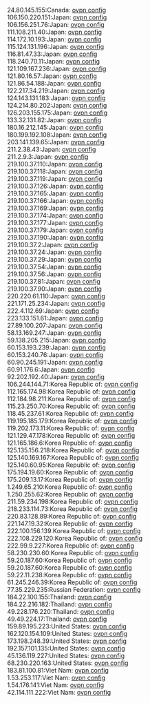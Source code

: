 24.80.145.155:Canada: [ovpn config](vpn/24_80_145_155.ovpn)  
106.150.220.151:Japan: [ovpn config](vpn/106_150_220_151.ovpn)  
106.156.251.76:Japan: [ovpn config](vpn/106_156_251_76.ovpn)  
111.108.211.40:Japan: [ovpn config](vpn/111_108_211_40.ovpn)  
114.172.10.193:Japan: [ovpn config](vpn/114_172_10_193.ovpn)  
115.124.131.196:Japan: [ovpn config](vpn/115_124_131_196.ovpn)  
116.81.47.33:Japan: [ovpn config](vpn/116_81_47_33.ovpn)  
118.240.70.11:Japan: [ovpn config](vpn/118_240_70_11.ovpn)  
121.109.167.236:Japan: [ovpn config](vpn/121_109_167_236.ovpn)  
121.80.16.57:Japan: [ovpn config](vpn/121_80_16_57.ovpn)  
121.86.54.188:Japan: [ovpn config](vpn/121_86_54_188.ovpn)  
122.217.34.219:Japan: [ovpn config](vpn/122_217_34_219.ovpn)  
124.143.131.183:Japan: [ovpn config](vpn/124_143_131_183.ovpn)  
124.214.80.202:Japan: [ovpn config](vpn/124_214_80_202.ovpn)  
126.203.155.175:Japan: [ovpn config](vpn/126_203_155_175.ovpn)  
133.32.131.82:Japan: [ovpn config](vpn/133_32_131_82.ovpn)  
180.16.212.145:Japan: [ovpn config](vpn/180_16_212_145.ovpn)  
180.199.192.108:Japan: [ovpn config](vpn/180_199_192_108.ovpn)  
203.141.139.65:Japan: [ovpn config](vpn/203_141_139_65.ovpn)  
211.2.38.43:Japan: [ovpn config](vpn/211_2_38_43.ovpn)  
211.2.9.3:Japan: [ovpn config](vpn/211_2_9_3.ovpn)  
219.100.37.110:Japan: [ovpn config](vpn/219_100_37_110.ovpn)  
219.100.37.118:Japan: [ovpn config](vpn/219_100_37_118.ovpn)  
219.100.37.119:Japan: [ovpn config](vpn/219_100_37_119.ovpn)  
219.100.37.126:Japan: [ovpn config](vpn/219_100_37_126.ovpn)  
219.100.37.165:Japan: [ovpn config](vpn/219_100_37_165.ovpn)  
219.100.37.166:Japan: [ovpn config](vpn/219_100_37_166.ovpn)  
219.100.37.169:Japan: [ovpn config](vpn/219_100_37_169.ovpn)  
219.100.37.174:Japan: [ovpn config](vpn/219_100_37_174.ovpn)  
219.100.37.177:Japan: [ovpn config](vpn/219_100_37_177.ovpn)  
219.100.37.179:Japan: [ovpn config](vpn/219_100_37_179.ovpn)  
219.100.37.190:Japan: [ovpn config](vpn/219_100_37_190.ovpn)  
219.100.37.2:Japan: [ovpn config](vpn/219_100_37_2.ovpn)  
219.100.37.24:Japan: [ovpn config](vpn/219_100_37_24.ovpn)  
219.100.37.29:Japan: [ovpn config](vpn/219_100_37_29.ovpn)  
219.100.37.54:Japan: [ovpn config](vpn/219_100_37_54.ovpn)  
219.100.37.56:Japan: [ovpn config](vpn/219_100_37_56.ovpn)  
219.100.37.81:Japan: [ovpn config](vpn/219_100_37_81.ovpn)  
219.100.37.90:Japan: [ovpn config](vpn/219_100_37_90.ovpn)  
220.220.61.110:Japan: [ovpn config](vpn/220_220_61_110.ovpn)  
221.171.25.234:Japan: [ovpn config](vpn/221_171_25_234.ovpn)  
222.4.112.69:Japan: [ovpn config](vpn/222_4_112_69.ovpn)  
223.133.151.61:Japan: [ovpn config](vpn/223_133_151_61.ovpn)  
27.89.100.207:Japan: [ovpn config](vpn/27_89_100_207.ovpn)  
58.13.169.247:Japan: [ovpn config](vpn/58_13_169_247.ovpn)  
59.138.205.215:Japan: [ovpn config](vpn/59_138_205_215.ovpn)  
60.153.193.239:Japan: [ovpn config](vpn/60_153_193_239.ovpn)  
60.153.240.76:Japan: [ovpn config](vpn/60_153_240_76.ovpn)  
60.90.245.191:Japan: [ovpn config](vpn/60_90_245_191.ovpn)  
60.91.176.6:Japan: [ovpn config](vpn/60_91_176_6.ovpn)  
92.202.192.40:Japan: [ovpn config](vpn/92_202_192_40.ovpn)  
106.244.144.71:Korea Republic of: [ovpn config](vpn/106_244_144_71.ovpn)  
112.165.174.98:Korea Republic of: [ovpn config](vpn/112_165_174_98.ovpn)  
112.184.98.211:Korea Republic of: [ovpn config](vpn/112_184_98_211.ovpn)  
115.23.250.70:Korea Republic of: [ovpn config](vpn/115_23_250_70.ovpn)  
118.45.237.61:Korea Republic of: [ovpn config](vpn/118_45_237_61.ovpn)  
119.195.185.179:Korea Republic of: [ovpn config](vpn/119_195_185_179.ovpn)  
119.202.173.11:Korea Republic of: [ovpn config](vpn/119_202_173_11.ovpn)  
121.129.47.178:Korea Republic of: [ovpn config](vpn/121_129_47_178.ovpn)  
121.165.186.6:Korea Republic of: [ovpn config](vpn/121_165_186_6.ovpn)  
125.135.156.218:Korea Republic of: [ovpn config](vpn/125_135_156_218.ovpn)  
125.140.169.167:Korea Republic of: [ovpn config](vpn/125_140_169_167.ovpn)  
125.140.60.95:Korea Republic of: [ovpn config](vpn/125_140_60_95.ovpn)  
175.194.19.60:Korea Republic of: [ovpn config](vpn/175_194_19_60.ovpn)  
175.209.13.17:Korea Republic of: [ovpn config](vpn/175_209_13_17.ovpn)  
1.249.65.210:Korea Republic of: [ovpn config](vpn/1_249_65_210.ovpn)  
1.250.255.62:Korea Republic of: [ovpn config](vpn/1_250_255_62.ovpn)  
211.59.234.198:Korea Republic of: [ovpn config](vpn/211_59_234_198.ovpn)  
218.233.114.73:Korea Republic of: [ovpn config](vpn/218_233_114_73.ovpn)  
220.83.128.89:Korea Republic of: [ovpn config](vpn/220_83_128_89.ovpn)  
221.147.19.32:Korea Republic of: [ovpn config](vpn/221_147_19_32.ovpn)  
222.100.156.139:Korea Republic of: [ovpn config](vpn/222_100_156_139.ovpn)  
222.108.229.120:Korea Republic of: [ovpn config](vpn/222_108_229_120.ovpn)  
222.99.9.227:Korea Republic of: [ovpn config](vpn/222_99_9_227.ovpn)  
58.230.230.60:Korea Republic of: [ovpn config](vpn/58_230_230_60.ovpn)  
59.20.187.60:Korea Republic of: [ovpn config](vpn/59_20_187_60.ovpn)  
59.20.187.60:Korea Republic of: [ovpn config](vpn/59_20_187_60.ovpn)  
59.22.11.238:Korea Republic of: [ovpn config](vpn/59_22_11_238.ovpn)  
61.245.246.39:Korea Republic of: [ovpn config](vpn/61_245_246_39.ovpn)  
77.35.229.235:Russian Federation: [ovpn config](vpn/77_35_229_235.ovpn)  
184.22.100.155:Thailand: [ovpn config](vpn/184_22_100_155.ovpn)  
184.22.216.182:Thailand: [ovpn config](vpn/184_22_216_182.ovpn)  
49.228.176.220:Thailand: [ovpn config](vpn/49_228_176_220.ovpn)  
49.49.224.17:Thailand: [ovpn config](vpn/49_49_224_17.ovpn)  
159.89.195.223:United States: [ovpn config](vpn/159_89_195_223.ovpn)  
162.120.154.109:United States: [ovpn config](vpn/162_120_154_109.ovpn)  
173.198.248.39:United States: [ovpn config](vpn/173_198_248_39.ovpn)  
192.157.101.135:United States: [ovpn config](vpn/192_157_101_135.ovpn)  
45.136.119.227:United States: [ovpn config](vpn/45_136_119_227.ovpn)  
68.230.220.163:United States: [ovpn config](vpn/68_230_220_163.ovpn)  
183.81.100.81:Viet Nam: [ovpn config](vpn/183_81_100_81.ovpn)  
1.53.253.117:Viet Nam: [ovpn config](vpn/1_53_253_117.ovpn)  
1.54.176.141:Viet Nam: [ovpn config](vpn/1_54_176_141.ovpn)  
42.114.111.222:Viet Nam: [ovpn config](vpn/42_114_111_222.ovpn)  
